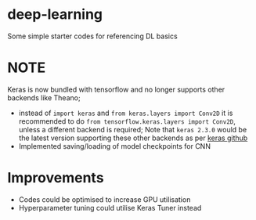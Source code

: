 # deep-learning
Some simple starter codes for referencing DL basics

# NOTE
Keras is now bundled with tensorflow and no longer supports other backends like Theano;
- instead of `import keras` and `from keras.layers import Conv2D` it is recommended to do `from tensorflow.keras.layers import Conv2D`, unless a different backend is required; Note that `keras 2.3.0` would be the latest version supporting these other backends as per [keras github](https://github.com/keras-team/keras#multi-backend-keras-and-tfkeras)
- Implemented saving/loading of model checkpoints for CNN

# Improvements
- Codes could be optimised to increase GPU utilisation
- Hyperparameter tuning could utilise Keras Tuner instead